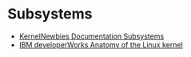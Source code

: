 # Subsystems

- [KernelNewbies Documentation Subsystems](http://kernelnewbies.org/Documentation/Subsystems)
- [IBM developerWorks Anatomy of the Linux kernel](https://www.ibm.com/developerworks/library/l-linux-kernel/)